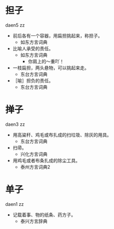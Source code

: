 # 担子
daen5 zz
+ 前后各有一个容器，用扁担挑起来，称担子。
  * 如东方言词典
+ 比喻人承受的责任。
  * 如东方言词典
    - 你肩上的～重吖！
+ 一枝扁担，两头悬物，可以挑起来走。
  * 东台方言词典
+ ［喻］担负的责任。
  * 东台方言词典

# 掸子
daen3 zz
+ 用高粱秆、鸡毛或布扎成的扫垃圾、除灰的用具。
  * 东台方言词典
+ 扫帚。
  * 兴化方言词典
+ 用鸡毛或者布条扎成的除尘工具。
  * 泰州方言词典2

# 单子
daen1 zz
+ 记载着事、物的纸条、药方子。
  * 泰兴方言辞典
